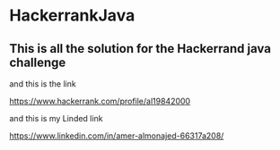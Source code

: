 

# HackerrankJava

## This is all the solution for the Hackerrand java challenge 

and this is the link 

https://www.hackerrank.com/profile/al19842000

and this is my Linded link 

https://www.linkedin.com/in/amer-almonajed-66317a208/

